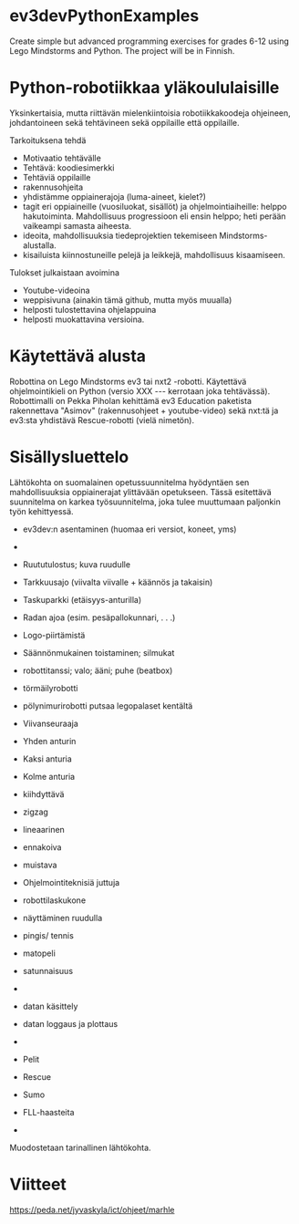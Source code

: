 # ev3devPythonExamples
Create simple but advanced programming exercises for grades 6-12 using Lego Mindstorms and Python.
The project will be in Finnish.

# Python-robotiikkaa yläkoululaisille 

Yksinkertaisia, mutta riittävän mielenkiintoisia robotiikkakoodeja ohjeineen, johdantoineen sekä tehtävineen sekä oppilaille että oppilaille.

Tarkoituksena tehdä
- Motivaatio tehtävälle
- Tehtävä: koodiesimerkki
- Tehtäviä oppilaille
- rakennusohjeita
- yhdistämme oppiainerajoja (luma-aineet, kielet?)
- tagit eri oppiaineille (vuosiluokat, sisällöt) ja ohjelmointiaiheille: helppo hakutoiminta. Mahdollisuus progressioon eli ensin helppo; heti perään vaikeampi samasta aiheesta.
- ideoita, mahdollisuuksia tiedeprojektien tekemiseen Mindstorms-alustalla.
- kisailuista kiinnostuneille pelejä ja leikkejä, mahdollisuus kisaamiseen.

Tulokset julkaistaan avoimina
- Youtube-videoina
- weppisivuna (ainakin tämä github, mutta myös muualla)
- helposti tulostettavina ohjelappuina
- helposti muokattavina versioina.


# Käytettävä alusta

Robottina on Lego Mindstorms ev3 tai nxt2 -robotti. Käytettävä ohjelmointikieli on Python (versio XXX --- kerrotaan joka tehtävässä). Robottimalli on Pekka Piholan kehittämä ev3 Education paketista rakennettava "Asimov" (rakennusohjeet + youtube-video) sekä nxt:tä ja ev3:sta yhdistävä Rescue-robotti (vielä nimetön).

# Sisällysluettelo

Lähtökohta on suomalainen opetussuunnitelma hyödyntäen sen mahdollisuuksia oppiainerajat ylittävään opetukseen. Tässä esitettävä suunnitelma on karkea työsuunnitelma, joka tulee muuttumaan paljonkin työn kehittyessä. 

- ev3dev:n asentaminen (huomaa eri versiot, koneet, yms)
- 

- Ruututulostus; kuva ruudulle
- Tarkkuusajo (viivalta viivalle + käännös ja takaisin)
- Taskuparkki (etäisyys-anturilla)
- Radan ajoa (esim. pesäpallokunnari, . . .) 
- Logo-piirtämistä
- Säännönmukainen toistaminen; silmukat
- robottitanssi; valo; ääni; puhe (beatbox)
- törmäilyrobotti
- pölynimurirobotti putsaa legopalaset kentältä

- Viivanseuraaja
 - Yhden anturin
 - Kaksi anturia
 - Kolme anturia
  - kiihdyttävä 
  
 - zigzag
 - lineaarinen
 - ennakoiva
 - muistava

- Ohjelmointiteknisiä juttuja
 - robottilaskukone
 - näyttäminen ruudulla
 - pingis/ tennis
 - matopeli
 - satunnaisuus
 - 
 
 
 - datan käsittely
  - datan loggaus ja plottaus
  - 
  
  

- Pelit
 - Rescue
 - Sumo
 - FLL-haasteita
 - 


Muodostetaan tarinallinen lähtökohta.



# Viitteet

https://peda.net/jyvaskyla/ict/ohjeet/marhle



